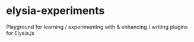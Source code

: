 # elysia-experiments
Playground for learning / experimenting with &amp; enhancing / writing plugins for Elysia.js
